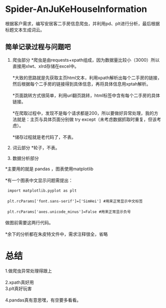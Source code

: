 # Spider-AnJuKeHouseInformation
根据客户需求，编写安居客二手房信息爬虫，并利用pd、plt进行分析，最后根据标题文本生成词云。

## 简单记录过程与问题吧

1. 爬虫部分
*爬虫是由requests+xpath组成，因为数据量比较小（3000）所以直接用xlwt、xlrd存储在excel中。<br>  
*大致的思路就是先获取主页html文本，利用xpath解析出每个二手房的链接，然后根据每个二手房的链接得到具体信息，再将具体信息用xptah解析。<br>  
*页面跳转方式很简单，利用url翻页跳转，html标签中含有每个二手房的具体链接。<br>  
*在爬取过程中，发现不是每个请求都是200，所以要做好异常处理，我的方法就是：主页与具体页面分别做 try except（未考虑数据抓取时重复，但该考虑）。<br>  
*储存过程就是老代码了，不表。<br>  
  
2. 词云部分
*轮子，不表。<br>  
  
3. 数据分析部分
  
*主要用的就是 pandas ，图表使用matplotlib<br>  
*有一个图表中文显示问题需提出：<br>  
  ` import matplotlib.pyplot as plt`<br>  
  ` plt.rcParams['font.sans-serif']=['SimHei'] #用来正常显示中文标签`<br>  
  ` plt.rcParams['axes.unicode_minus']=False #用来正常显示负号`<br>  
  做图前需要这两行代码。<br>  
*余下的分析都在朱皮特文件中，需求注释很全，省略<br>  
  
  
  # 总结
  
  1.做爬虫异常处理得跟上<br>  
  2.xpath真好用<br>
  3.plt真好玩害<br>  
  4.pandas真有意思嘿，有空要多看看。<br>  

